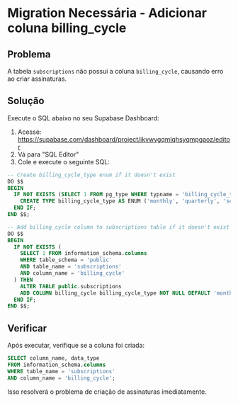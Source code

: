 # Migration Necessária - Adicionar coluna billing_cycle

## Problema
A tabela `subscriptions` não possui a coluna `billing_cycle`, causando erro ao criar assinaturas.

## Solução
Execute o SQL abaixo no seu Supabase Dashboard:

1. Acesse: https://supabase.com/dashboard/project/ikvwygqmlqhsyqmpgaoz/editor
2. Vá para "SQL Editor"
3. Cole e execute o seguinte SQL:

```sql
-- Create billing_cycle_type enum if it doesn't exist
DO $$
BEGIN
  IF NOT EXISTS (SELECT 1 FROM pg_type WHERE typname = 'billing_cycle_type') THEN
    CREATE TYPE billing_cycle_type AS ENUM ('monthly', 'quarterly', 'semiannually', 'annually');
  END IF;
END $$;

-- Add billing_cycle column to subscriptions table if it doesn't exist
DO $$
BEGIN
  IF NOT EXISTS (
    SELECT 1 FROM information_schema.columns
    WHERE table_schema = 'public'
    AND table_name = 'subscriptions'
    AND column_name = 'billing_cycle'
  ) THEN
    ALTER TABLE public.subscriptions
    ADD COLUMN billing_cycle billing_cycle_type NOT NULL DEFAULT 'monthly';
  END IF;
END $$;
```

## Verificar
Após executar, verifique se a coluna foi criada:
```sql
SELECT column_name, data_type
FROM information_schema.columns
WHERE table_name = 'subscriptions'
AND column_name = 'billing_cycle';
```

Isso resolverá o problema de criação de assinaturas imediatamente.
